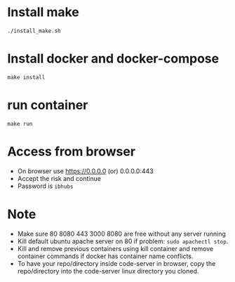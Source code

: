 # Install make
```
./install_make.sh
```

# Install docker and docker-compose
```
make install
```

# run container
```
make run
```

# Access from browser
- On browser use https://0.0.0.0 (or) 0.0.0.0:443
- Accept the risk and continue
- Password is `ibhubs`


# Note
- Make sure 80 8080 443 3000 8080 are free without any server running
- Kill default ubuntu apache server on 80 if problem: `sudo apachectl stop`.
- Kill and remove previous containers using kill container and remove container commands if docker has container name conflicts.
- To have your repo/directory inside code-server in browser, copy the repo/directory into the code-server linux directory you cloned.